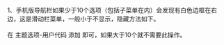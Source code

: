 1、手机版导航栏如果少于10个选项（包括子菜单在内）会发现有白色边框在右边，这是滑动栏菜单，一般小于不显示，隐藏方法如下。
<br>
<br>
在 主题选项-用户代码 添加 <style>.nav-slide{overflow:hidden !important;}</style> 即可，如果大于10个就不需要此操作。
